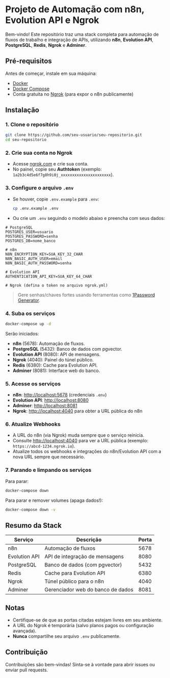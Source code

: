 # Projeto de Automação com n8n, Evolution API e Ngrok

Bem-vindo! Este repositório traz uma stack completa para automação de fluxos de trabalho e integração de APIs, utilizando **n8n**, **Evolution API**, **PostgreSQL**, **Redis**, **Ngrok** e **Adminer**.

## Pré-requisitos

Antes de começar, instale em sua máquina:

- [Docker](https://docs.docker.com/get-docker/)
- [Docker Compose](https://docs.docker.com/compose/install/)
- Conta gratuita no [Ngrok](https://ngrok.com/) (para expor o n8n publicamente)

## Instalação

### 1. Clone o repositório

```bash
git clone https://github.com/seu-usuario/seu-repositorio.git
cd seu-repositorio
```

### 2. Crie sua conta no Ngrok

- Acesse [ngrok.com](https://ngrok.com/) e crie sua conta.
- No painel, copie seu **Authtoken** (exemplo: `1a2b3c4d5e6f7g8h9i0j_xxxxxxxxxxxxxxxxxxxxxx`).

### 3. Configure o arquivo `.env`

- Se houver, copie `.env.example` para `.env`:
  ```bash
  cp .env.example .env
  ```
- Ou crie um `.env` seguindo o modelo abaixo e preencha com seus dados:

```env
# PostgreSQL
POSTGRES_USER=usuario
POSTGRES_PASSWORD=senha
POSTGRES_DB=nome_banco

# n8n
N8N_ENCRYPTION_KEY=SUA_KEY_32_CHAR
N8N_BASIC_AUTH_USER=email
N8N_BASIC_AUTH_PASSWORD=senha

# Evolution API
AUTHENTICATION_API_KEY=SUA_KEY_64_CHAR

# Ngrok (defina o token no arquivo ngrok.yml)
```
> Gere senhas/chaves fortes usando ferramentas como [1Password Generator](https://1password.com/password-generator).

### 4. Suba os serviços

```bash
docker-compose up -d
```

Serão iniciados:
- **n8n** (5678): Automação de fluxos.
- **PostgreSQL** (5432): Banco de dados com pgvector.
- **Evolution API** (8080): API de mensagens.
- **Ngrok** (4040): Painel do túnel público.
- **Redis** (6380): Cache para Evolution API.
- **Adminer** (8081): Interface web do banco.

### 5. Acesse os serviços

- **n8n**: [http://localhost:5678](http://localhost:5678) (credenciais `.env`)
- **Evolution API**: [http://localhost:8080](http://localhost:8080)
- **Adminer**: [http://localhost:8081](http://localhost:8081)
- **Ngrok**: [http://localhost:4040](http://localhost:4040) para obter a URL pública do n8n

### 6. Atualize Webhooks

- A URL do n8n (via Ngrok) muda sempre que o serviço reinicia.
- Consulte [http://localhost:4040](http://localhost:4040) para ver a URL pública (exemplo: `https://abcd-1234.ngrok.io`).
- Atualize todos os webhooks e integrações do n8n/Evolution API com a nova URL sempre que necessário.

### 7. Parando e limpando os serviços

Para parar:
```bash
docker-compose down
```
Para parar e remover volumes (apaga dados!):
```bash
docker-compose down -v
```

## Resumo da Stack

| Serviço         | Descrição                                    | Porta      |
|-----------------|----------------------------------------------|------------|
| n8n             | Automação de fluxos                          | 5678       |
| Evolution API   | API de integração de mensagens               | 8080       |
| PostgreSQL      | Banco de dados (com pgvector)                | 5432       |
| Redis           | Cache para Evolution API                      | 6380       |
| Ngrok           | Túnel público para o n8n                     | 4040       |
| Adminer         | Gerenciador web do banco de dados            | 8081       |

## Notas

- Certifique-se de que as portas citadas estejam livres em seu ambiente.
- A URL do Ngrok é temporária (salvo planos pagos ou configuração avançada).
- **Nunca** compartilhe seu arquivo `.env` publicamente.

## Contribuição

Contribuições são bem-vindas! Sinta-se à vontade para abrir issues ou enviar pull requests.
